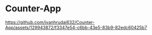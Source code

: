 # Counter-App


https://github.com/ivanhrudai632/Counter-App/assets/129943872/f3347e54-c6bb-43e5-83b9-82edc60425b7
